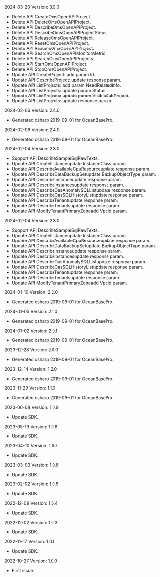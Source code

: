 2024-03-20 Version: 3.0.0
- Delete API CreateOmsOpenAPIProject.
- Delete API DeleteOmsOpenAPIProject.
- Delete API DescribeOmsOpenAPIProject.
- Delete API DescribeOmsOpenAPIProjectSteps.
- Delete API ReleaseOmsOpenAPIProject.
- Delete API ResetOmsOpenAPIProject.
- Delete API ResumeOmsOpenAPIProject.
- Delete API SearchOmsOpenAPIMonitorMetric.
- Delete API SearchOmsOpenAPIProjects.
- Delete API StartOmsOpenAPIProject.
- Delete API StopOmsOpenAPIProject.
- Update API CreateProject: add param Id.
- Update API DescribeProject: update response param.
- Update API ListProjects: add param NeedRelatedInfo.
- Update API ListProjects: update param Status.
- Update API ListProjects: update param VisibleSubProject.
- Update API ListProjects: update response param.


2024-02-06 Version: 2.4.0
- Generated csharp 2019-09-01 for OceanBasePro.

2024-02-06 Version: 2.4.0
- Generated csharp 2019-09-01 for OceanBasePro.

2024-02-04 Version: 2.3.0
- Support API DescribeSampleSqlRawTexts.
- Update API CreateInstanceupdate InstanceClass param.
- Update API DescribeAvailableCpuResourceupdate response param.
- Update API DescribeDataBackupSetupdate BackupObjectType param.
- Update API DescribeInstanceupdate response param.
- Update API DescribeInstancesupdate response param.
- Update API DescribeOasAnomalySQLListupdate response param.
- Update API DescribeOasSQLHistoryListupdate response param.
- Update API DescribeTenantupdate response param.
- Update API DescribeTenantsupdate response param.
- Update API ModifyTenantPrimaryZoneadd VpcId param.


2024-02-04 Version: 2.3.0
- Support API DescribeSampleSqlRawTexts.
- Update API CreateInstanceupdate InstanceClass param.
- Update API DescribeAvailableCpuResourceupdate response param.
- Update API DescribeDataBackupSetupdate BackupObjectType param.
- Update API DescribeInstanceupdate response param.
- Update API DescribeInstancesupdate response param.
- Update API DescribeOasAnomalySQLListupdate response param.
- Update API DescribeOasSQLHistoryListupdate response param.
- Update API DescribeTenantupdate response param.
- Update API DescribeTenantsupdate response param.
- Update API ModifyTenantPrimaryZoneadd VpcId param.


2024-01-10 Version: 2.2.0
- Generated csharp 2019-09-01 for OceanBasePro.

2024-01-05 Version: 2.1.0
- Generated csharp 2019-09-01 for OceanBasePro.

2024-01-02 Version: 2.0.1
- Generated csharp 2019-09-01 for OceanBasePro.

2023-12-28 Version: 2.0.0
- Generated csharp 2019-09-01 for OceanBasePro.

2023-12-14 Version: 1.2.0
- Generated csharp 2019-09-01 for OceanBasePro.

2023-11-29 Version: 1.1.0
- Generated csharp 2019-09-01 for OceanBasePro.

2023-06-08 Version: 1.0.9
- Update SDK.

2023-05-19 Version: 1.0.8
- Update SDK.

2023-04-10 Version: 1.0.7
- Update SDK.

2023-03-03 Version: 1.0.6
- Update SDK.

2023-02-02 Version: 1.0.5
- Update SDK.

2022-12-09 Version: 1.0.4
- Update SDK.

2022-12-02 Version: 1.0.3
- Update SDK.

2022-11-17 Version: 1.0.1
- Update SDK.

2022-10-27 Version: 1.0.0
- First issue.

